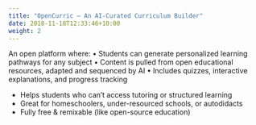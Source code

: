 ```yaml
---
title: "OpenCurric — An AI-Curated Curriculum Builder"
date: 2018-11-18T12:33:46+10:00
weight: 2
---
```


An open platform where:
	•	Students can generate personalized learning pathways for any subject
	•	Content is pulled from open educational resources, adapted and sequenced by AI
	•	Includes quizzes, interactive explanations, and progress tracking

- Helps students who can’t access tutoring or structured learning
- Great for homeschoolers, under-resourced schools, or autodidacts
- Fully free & remixable (like open-source education)